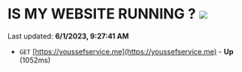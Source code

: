 # IS MY WEBSITE RUNNING ? [![](https://img.shields.io/static/v1?label=Sponsor&message=%E2%9D%A4&logo=GitHub&color=%23fe8e86)](https://github.com/sponsors/<username>)

Last updated: **6/1/2023, 9:27:41 AM**

- `GET` [https://youssefservice.me](https://youssefservice.me) - **Up** (1052ms)
